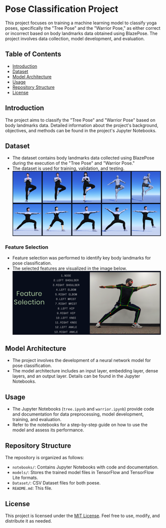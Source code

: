 # Pose Classification Project

This project focuses on training a machine learning model to classify yoga poses, specifically the "Tree Pose" and the "Warrior Pose," as either correct or incorrect based on body landmarks data obtained using BlazePose. The project involves data collection, model development, and evaluation.

## Table of Contents

- [Introduction](#introduction)
- [Dataset](#dataset)
- [Model Architecture](#model-architecture)
- [Usage](#usage)
- [Repository Structure](#repository-structure)
- [License](#license)

## Introduction

The project aims to classify the "Tree Pose" and "Warrior Pose" based on body landmarks data. Detailed information about the project's background, objectives, and methods can be found in the project's Jupyter Notebooks.

## Dataset

- The dataset contains body landmarks data collected using BlazePose during the execution of the "Tree Pose" and "Warrior Pose."
- The dataset is used for training, validation, and testing.
  ![Screenshot 1](Dataset/sample_images/Screenshot.png)<!-- width="300" -->

### Feature Selection

- Feature selection was performed to identify key body landmarks for pose classification.
- The selected features are visualized in the image below.
  ![Screenshot 1](Dataset/sample_images/feature_selection.png)<!-- width="300" -->

## Model Architecture

- The project involves the development of a neural network model for pose classification.
- The model architecture includes an input layer, embedding layer, dense layers, and an output layer. Details can be found in the Jupyter Notebooks.

## Usage

- The Jupyter Notebooks (`tree.ipynb` and `warrior.ipynb`) provide code and documentation for data preprocessing, model development, training, and evaluation.
- Refer to the notebooks for a step-by-step guide on how to use the model and assess its performance.

## Repository Structure

The repository is organized as follows:

- `notebooks/`: Contains Jupyter Notebooks with code and documentation.
- `models/`: Stores the trained model files in TensorFlow and TensorFlow Lite formats.
- `Dataset/`: CSV Dataset files for both poese.
- `README.md`: This file.

## License

This project is licensed under the [MIT License](LICENSE). Feel free to use, modify, and distribute it as needed.
